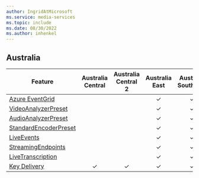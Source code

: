```yaml
---
author: IngridAtMicrosoft
ms.service: media-services
ms.topic: include
ms.date: 08/30/2022
ms.author: inhenkel
---
```


<!--Feature availability in region-->
## Australia

| Feature| Australia Central | Australia Central 2 | Australia East | Australia Southeast |
| ------ | :---------------: | :-----------------: | :------------: | :-----------------: |
| [Azure EventGrid](../monitoring/reacting-to-media-services-events.md) |<!-- Central -->|<!-- Central 2 -->|&#10003;|&#10003;|
| [VideoAnalyzerPreset](../analyze-video-audio-files-concept.md)        |<!-- Central -->|<!-- Central 2 -->|&#10003;|&#10003;|
| [AudioAnalyzerPreset](../analyze-video-audio-files-concept.md)        |<!-- Central -->|<!-- Central 2 -->|&#10003;|&#10003;|
| [StandardEncoderPreset](../encode-concept.md)                         |<!-- Central -->|<!-- Central 2 -->|&#10003;|&#10003;|
| [LiveEvents](../stream-live-streaming-concept.md)                     |<!-- Central -->|<!-- Central 2 -->|&#10003;|&#10003;|
| [StreamingEndpoints](../stream-streaming-endpoint-concept.md)         |<!-- Central -->|<!-- Central 2 -->|&#10003;|&#10003;|
| [LiveTranscription](../live-event-live-transcription-how-to.md)       |<!-- Central -->|<!-- Central 2 -->|&#10003;|&#10003;|
| [Key Delivery](../drm-content-protection-concept.md)                  |&#10003;|&#10003;|&#10003;|&#10003;|
